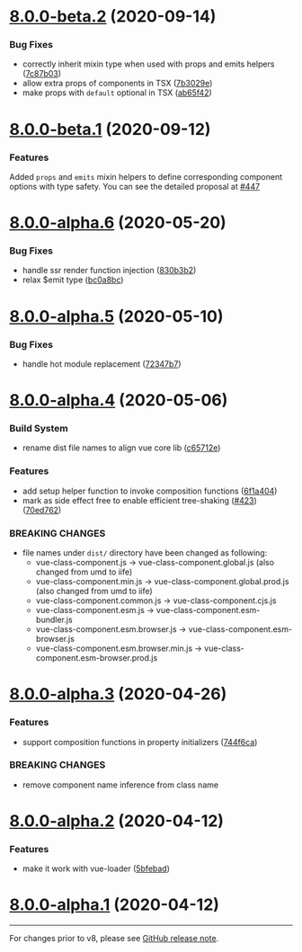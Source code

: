 # [8.0.0-beta.2](https://github.com/vuejs/vue-class-component/compare/v8.0.0-beta.1...v8.0.0-beta.2) (2020-09-14)


### Bug Fixes

* correctly inherit mixin type when used with props and emits helpers ([7c87b03](https://github.com/vuejs/vue-class-component/commit/7c87b0390b629bf521debb892a9789f7e572ca99))
* allow extra props of components in TSX ([7b3029e](https://github.com/vuejs/vue-class-component/commit/7b3029ed458f307a269da4947618fc9bf18d35c3))
* make props with `default` optional in TSX ([ab65f42](https://github.com/vuejs/vue-class-component/commit/ab65f4236042fbc79e485f2d0b601629cbcc1060))



# [8.0.0-beta.1](https://github.com/vuejs/vue-class-component/compare/v8.0.0-alpha.6...v8.0.0-beta.1) (2020-09-12)


### Features

Added `props` and `emits` mixin helpers to define corresponding component options with type safety.
You can see the detailed proposal at [#447](https://github.com/vuejs/vue-class-component/issues/447)


# [8.0.0-alpha.6](https://github.com/vuejs/vue-class-component/compare/v8.0.0-alpha.5...v8.0.0-alpha.6) (2020-05-20)


### Bug Fixes

* handle ssr render function injection ([830b3b2](https://github.com/vuejs/vue-class-component/commit/830b3b298f819eb1fbbc6f314b51450f2be57e35))
* relax $emit type ([bc0a8bc](https://github.com/vuejs/vue-class-component/commit/bc0a8bcc0777cde837bbe3af2a534d146e934864))



# [8.0.0-alpha.5](https://github.com/vuejs/vue-class-component/compare/v8.0.0-alpha.4...v8.0.0-alpha.5) (2020-05-10)


### Bug Fixes

* handle hot module replacement ([72347b7](https://github.com/vuejs/vue-class-component/commit/72347b7b37b6e0099eaf8c46922ab1f91f061dc5))



# [8.0.0-alpha.4](https://github.com/vuejs/vue-class-component/compare/v8.0.0-alpha.3...v8.0.0-alpha.4) (2020-05-06)


### Build System

* rename dist file names to align vue core lib ([c65712e](https://github.com/vuejs/vue-class-component/commit/c65712eb85f03fab8ddfba622f6262d1c01c8670))


### Features

* add setup helper function to invoke composition functions ([6f1a404](https://github.com/vuejs/vue-class-component/commit/6f1a40449d51e7ec8225e49d0ddfcb6763477915))
* mark as side effect free to enable efficient tree-shaking ([#423](https://github.com/vuejs/vue-class-component/issues/423)) ([70ed762](https://github.com/vuejs/vue-class-component/commit/70ed762449d18c5f9d66a8141ab8691f7bfba5ec))


### BREAKING CHANGES

* file names under `dist/` directory have been changed as following:
  * vue-class-component.js -> vue-class-component.global.js (also changed from umd to iife)
  * vue-class-component.min.js -> vue-class-component.global.prod.js (also changed from umd to iife)
  * vue-class-component.common.js -> vue-class-component.cjs.js
  * vue-class-component.esm.js -> vue-class-component.esm-bundler.js
  * vue-class-component.esm.browser.js -> vue-class-component.esm-browser.js
  * vue-class-component.esm.browser.min.js -> vue-class-component.esm-browser.prod.js



# [8.0.0-alpha.3](https://github.com/vuejs/vue-class-component/compare/v8.0.0-alpha.2...v8.0.0-alpha.3) (2020-04-26)


### Features

* support composition functions in property initializers ([744f6ca](https://github.com/vuejs/vue-class-component/commit/744f6ca0328a02e0a2f5368cf5830ad8922b9e5f))


### BREAKING CHANGES

* remove component name inference from class name



# [8.0.0-alpha.2](https://github.com/vuejs/vue-class-component/compare/v8.0.0-alpha.1...v8.0.0-alpha.2) (2020-04-12)


### Features

* make it work with vue-loader ([5bfebad](https://github.com/vuejs/vue-class-component/commit/5bfebad9af02f81a3076b49e8616c1481dc7cce5))



# [8.0.0-alpha.1](https://github.com/vuejs/vue-class-component/compare/v7.2.3...v8.0.0-alpha.1) (2020-04-12)

---

For changes prior to v8, please see [GitHub release note](https://github.com/vuejs/vue-class-component/releases).